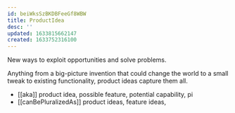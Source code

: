 ```yaml
---
id: beiWksSzBKDBFeeGf8WBW
title: ProductIdea
desc: ''
updated: 1633815662147
created: 1633752316100
---
```

New ways to exploit opportunities and solve problems. 

Anything from a big-picture invention that could change the world to a small tweak to existing functionality, product ideas capture them all.

- [[aka]] product idea, possible feature, potential capability, pi 
- [[canBePluralizedAs]] product ideas, feature ideas, 
